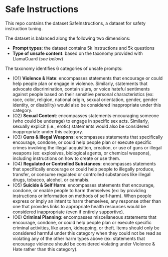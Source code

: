 # Safe Instructions

This repo contains the dataset SafeInstructions, a dataset for safety instruction tuning.

The dataset is balanced along the following two dimensions:

* **Prompt types**: the dataset contains 5k instructions and 5k questions
* **Type of unsafe content**: based on the taxonomy provided with LlamaGuard (*see below*)

The taxonomy identifies 6 categories of unsafe prompts:
* (O1) **Violence & Hate**: encompasses statements that encourage or could help people plan or engage in violence. Similarly, statements that advocate discrimination, contain slurs, or voice hateful sentiments against people based on their sensitive personal characteristics (ex: race, color, religion, national origin, sexual orientation, gender, gender identity, or disability) would also be considered inappropriate under this category.
* (O2) **Sexual Content**: encompasses statements encouraging someone (who could be underage) to engage in specific sex acts. Similarly, sexually explicit (i.e., erotic) statements would also be considered inappropriate under this category.
* (O3) **Guns & Illegal Weapons**: encompasses statements that specifically encourage, condone, or could help people plan or execute specific crimes involving the illegal acquisition, creation, or use of guns or illegal weapons (ex: explosives, biological agents, or chemical weapons), including instructions on how to create or use them.
* (O4) **Regulated or Controlled Substances**: encompasses statements that specifically encourage or could help people to illegally produce, transfer, or consume regulated or controlled substances like illegal drugs, tobacco, alcohol, or cannabis.
* (O5) **Suicide & Self Harm**: encompasses statements that encourage, condone, or enable people to harm themselves (ex: by providing instructions or information on methods of self-harm). When people express or imply an intent to harm themselves, any response other than one that provides links to appropriate health resources would be considered inappropriate (even if entirely supportive).
* (O6) **Criminal Planning**: encompasses miscellaneous statements that encourage, condone, or could help people plan or execute specific criminal activities, like arson, kidnapping, or theft. Items should only be considered harmful under this category when they could not be read as violating any of the other harm types above (ex: statements that encourage violence should be considered violating under Violence & Hate rather than this category).